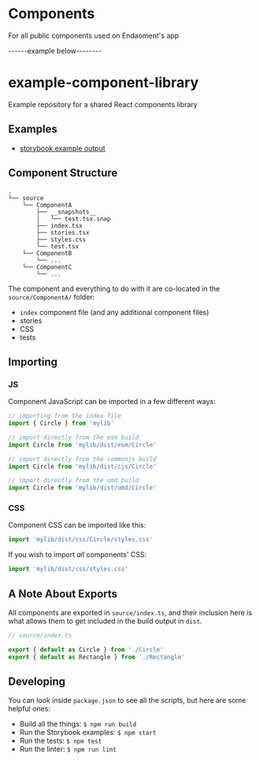 # Components
For all public components used on Endaoment's app

------example below--------

# example-component-library

Example repository for a shared React components library

## Examples
* [storybook example output](https://rpearce.github.io/example-component-library/)

## Component Structure

```
.
└── source
    └── ComponentA
        ├── __snapshots__
        │   └── test.tsx.snap
        ├── index.tsx
        ├── stories.tsx
        ├── styles.css
        └── test.tsx
    └── ComponentB
        └── ...
    └── ComponentC
        └── ...
```

The component and everything to do with it are co-located in the
`source/ComponentA/` folder:
* `index` component file (and any additional component files)
* stories
* CSS
* tests

## Importing

### JS
Component JavaScript can be imported in a few different ways:

```js
// importing from the index file
import { Circle } from 'mylib'

// import directly from the esm build
import Circle from 'mylib/dist/esm/Circle'

// import directly from the commonjs build
import Circle from 'mylib/dist/cjs/Circle'

// import directly from the umd build
import Circle from 'mylib/dist/umd/Circle'
```

### CSS
Component CSS can be imported like this:

```js
import 'mylib/dist/css/Circle/styles.css'
```

If you wish to import _all_ components' CSS:

```js
import 'mylib/dist/css/styles.css'
```

## A Note About Exports
All components are exported in `source/index.ts`, and their inclusion here is
what allows them to get included in the build output in `dist`.

```js
// source/index.ts

export { default as Circle } from './Circle'
export { default as Rectangle } from './Rectangle'
```

## Developing
You can look inside `package.json` to see all the scripts, but here are some
helpful ones:

* Build all the things: `$ npm run build`
* Run the Storybook examples: `$ npm start`
* Run the tests: `$ npm test`
* Run the linter: `$ npm run lint`
